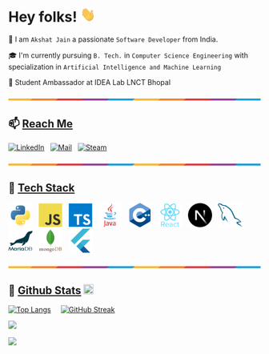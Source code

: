 <h1 align="center">

# **Hey folks!** <img src="https://raw.githubusercontent.com/titan1230/titan1230/main/gifs/wave.gif" width="30px" height="30px" />
</h1>

🧑 I am `Akshat Jain` a passionate `Software Developer` from India.

🎓 I'm currently pursuing `B. Tech.` in `Computer Science Engineering` with specialization in `Artificial Intelligence and Machine Learning` 

🎈 Student Ambassador at IDEA Lab LNCT Bhopal

<img src="https://raw.githubusercontent.com/titan1230/titan1230/main/pics/divider.png"/>


## 📫 <ins> __Reach Me__</ins>
[<img src="https://img.icons8.com/color/48/000000/linkedin.png" title="LinkedIn"/>](https://www.linkedin.com/in/akshat-jain-9b99a6272/)
&nbsp;
[<img src="https://img.icons8.com/fluent/48/000000/gmail.png" title="Mail"/>](https://akshat00jain@gmail.com) 
&nbsp;
[<img src="https://img.icons8.com/fluency/48/steam.png" title="Steam"/>](https://steamcommunity.com/profiles/76561199193481354/)
&nbsp;

<img src="https://raw.githubusercontent.com/titan1230/titan1230/main/pics/divider.png"/>

## 🔧 <ins>__Tech Stack__</ins>
[<img src="https://raw.githubusercontent.com/devicons/devicon/6910f0503efdd315c8f9b858234310c06e04d9c0/icons/python/python-original.svg" height="48" title="Python"/>](https://www.python.org/)
&nbsp;
[<img src="https://raw.githubusercontent.com/devicons/devicon/6910f0503efdd315c8f9b858234310c06e04d9c0/icons/javascript/javascript-original.svg" height="48" title="JavaScript"/>](https://www.javascript.com/)
&nbsp;
[<img src="https://raw.githubusercontent.com/devicons/devicon/6910f0503efdd315c8f9b858234310c06e04d9c0/icons/typescript/typescript-original.svg" height="48" title="TypeScript"/>](https://www.typescriptlang.org/)
&nbsp;
[<img src="https://raw.githubusercontent.com/devicons/devicon/6910f0503efdd315c8f9b858234310c06e04d9c0/icons/java/java-original-wordmark.svg" height="48" title="Java"/>](https://www.java.com/)
&nbsp;
[<img src="https://raw.githubusercontent.com/devicons/devicon/6910f0503efdd315c8f9b858234310c06e04d9c0/icons/cplusplus/cplusplus-original.svg" height="48" title="C++"/>](https://isocpp.org/)
&nbsp;
[<img src="https://raw.githubusercontent.com/devicons/devicon/6910f0503efdd315c8f9b858234310c06e04d9c0/icons/react/react-original-wordmark.svg" height="48" title="React"/>](https://react.dev/)
&nbsp;
[<img src="https://raw.githubusercontent.com/devicons/devicon/6910f0503efdd315c8f9b858234310c06e04d9c0/icons/nextjs/nextjs-original.svg" title="NextJS" height="48"/>](https://nextjs.org/)
&nbsp;
[<img src="https://raw.githubusercontent.com/devicons/devicon/6910f0503efdd315c8f9b858234310c06e04d9c0/icons/mysql/mysql-original.svg" height="48" title="MySQL"/>](https://www.mysql.com/)
&nbsp;
[<img src="https://raw.githubusercontent.com/devicons/devicon/6910f0503efdd315c8f9b858234310c06e04d9c0/icons/mariadb/mariadb-original-wordmark.svg" height="48" title="MariaDB"/>](https://mariadb.org/)
&nbsp;
[<img src="https://raw.githubusercontent.com/devicons/devicon/6910f0503efdd315c8f9b858234310c06e04d9c0/icons/mongodb/mongodb-original-wordmark.svg" height="48" title="MongoDB"/>](https://www.mongodb.com/)
&nbsp;
[<img src="https://raw.githubusercontent.com/devicons/devicon/6910f0503efdd315c8f9b858234310c06e04d9c0/icons/flutter/flutter-original.svg" height="48" title="Flutter"/>](https://flutter.dev/)
&nbsp;

<img src="https://raw.githubusercontent.com/titan1230/titan1230/main/pics/divider.png"/>

## 🔧 <ins>__Github Stats__</ins> <img src="https://media1.tenor.com/m/y2JXkY1pXkwAAAAC/cat-computer.gif" height="20px" width="20px"/>
[![Top Langs](https://github-readme-stats.vercel.app/api/top-langs/?username=titan1230&size_weight=0.5&count_weight=0.5&layout=compact&theme=onedark&show_icons=true&langs_count=10)](https://github.com/titan1230/)
&nbsp;&nbsp;&nbsp;
[![GitHub Streak](https://streak-stats.demolab.com?user=titan1230&count_private=true&ring=DD2727&theme=onedark)](https://github.com/titan1230/)

![](https://komarev.com/ghpvc/?username=titan1230&style=for-the-badge&abbreviated=true&color=4caefd)

![](https://hit.yhype.me/github/profile?user_id=80115528)